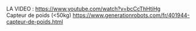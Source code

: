 LA VIDEO : https://www.youtube.com/watch?v=bcCcThHtiHg <br>
Capteur de poids (<50kg) https://www.generationrobots.com/fr/401944-capteur-de-poids.html <br>
